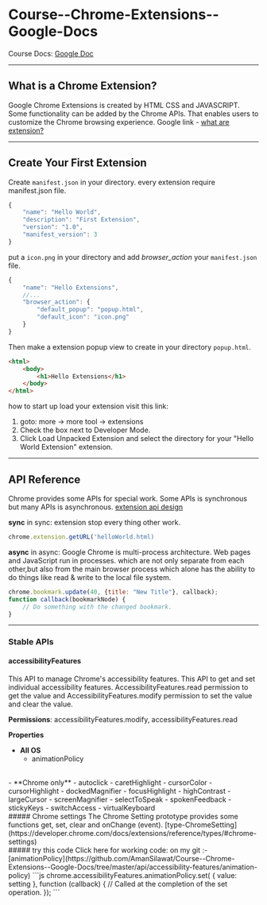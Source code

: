 # Course--Chrome-Extensions--Google-Docs

Course Docs: [Google Doc](https://developer.chrome.com/docs/extensions/)

---
## What is a Chrome Extension?

Google Chrome Extensions is created by HTML CSS and JAVASCRIPT. Some functionality can be added by the Chrome APIs. That enables users to customize the Chrome browsing experience.
Google link - [what are extension?](https://developer.chrome.com/docs/extensions/mv3/overview/)

---

## Create Your First Extension

Create `manifest.json` in your directory. every extension require manifest.json file.

```js
{
    "name": "Hello World",
    "description": "First Extension",
    "version": "1.0",
    "manifest_version": 3
}
```

put a `icon.png` in your directory and add *browser_action* your  `manifest.json` file.

```js
{
    "name": "Hello Extensions",
    //...
    "browser_action": {
        "default_popup": "popup.html",
        "default_icon": "icon.png"
    }
}
```

Then make a extension popup view to create in your directory `popup.html`.

```html
<html>
    <body>
        <h1>Hello Extensions</h1>
    </body>
</html>
```
how to start up load your extension visit this link: 
1. goto: more -> more tool -> extensions
2. Check the box next to Developer Mode.
3. Click Load Unpacked Extension and select the directory for your "Hello World Extension" extension.

---

## API Reference
Chrome provides some APIs for special work. Some APIs is synchronous but many APIs is asynchronous. [extension api design](https://www.youtube.com/watch?v=bmxr75CV36A)

**sync**
in sync: extension stop every thing other work.
```js
chrome.extension.getURL('helloWorld.html)
```

**async**
in async: Google Chrome is multi-process architecture. Web pages and JavaScript run in processes. which are not only separate from each other,but also from the main browser process which alone has the ability to do things like read & write to the local file system.
```js
chrome.bookmark.update(40, {title: "New Title"}, callback);
function callback(bookmarkNode) {
    // Do something with the changed bookmark.
}
```
---
### Stable APIs

#### accessibilityFeatures
This API to manage Chrome's accessibility features. This API to get and set individual accessibility features. AccessibilityFeatures.read permission to get the value and AccessibilityFeatures.modify permission to set the value and clear the value.

**Permissions**: accessibilityFeatures.modify, accessibilityFeatures.read
<br />

**Properties**

- **All OS**
    * animationPolicy
<br />
- **Chrome only**
    - autoclick
    - caretHighlight
    - cursorColor
    - cursorHighlight
    - dockedMagnifier
    - focusHighlight
    - highContrast
    - largeCursor
    - screenMagnifier
    - selectToSpeak
    - spokenFeedback
    - stickyKeys
    - switchAccess
    - virtualKeyboard
<br />
##### Chrome settings
The Chrome Setting prototype provides some functions get, set, clear and onChange (event). [type-ChromeSetting](https://developer.chrome.com/docs/extensions/reference/types/#chrome-settings)

<br />
##### try this code
Click here for working code: on my git :-  [animationPolicy](https://github.com/AmanSilawat/Course--Chrome-Extensions--Google-Docs/tree/master/api/accessibility-features/animation-policy)
```js
chrome.accessibilityFeatures.animationPolicy.set(
    { value: setting },
    function (callback) {
    // Called at the completion of the set operation.
});
```